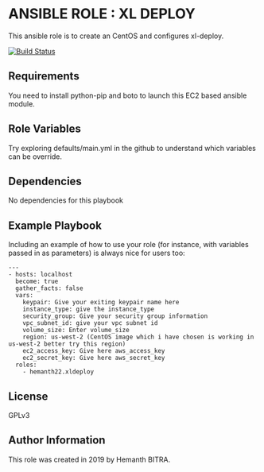 ANSIBLE ROLE : XL DEPLOY
=========

This ansible role is to create an CentOS and configures xl-deploy.

[![Build Status](https://travis-ci.org/hemanth22/ansible-role-xldeploy.svg?branch=master)](https://travis-ci.org/hemanth22/ansible-role-xldeploy)

Requirements
------------

You need to install python-pip and boto to launch this EC2 based ansible module.  

Role Variables
--------------

Try exploring defaults/main.yml in the github to understand which variables can be override.  

Dependencies
------------

No dependencies for this playbook

Example Playbook
----------------

Including an example of how to use your role (for instance, with variables passed in as parameters) is always nice for users too:

```
---
- hosts: localhost
  become: true
  gather_facts: false
  vars:
    keypair: Give your exiting keypair name here
    instance_type: give the instance_type
    security_group: Give your security group information
    vpc_subnet_id: give your vpc subnet id
    volume_size: Enter volume_size
    region: us-west-2 (CentOS image which i have chosen is working in us-west-2 better try this region)
    ec2_access_key: Give here aws_access_key
    ec2_secret_key: Give here aws_secret_key
  roles:
    - hemanth22.xldeploy
```

License
-------

GPLv3

Author Information
------------------

This role was created in 2019 by Hemanth BITRA.
